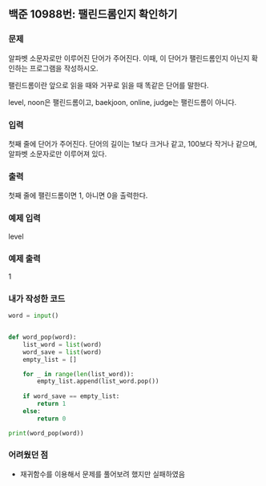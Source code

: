 ## 백준 10988번: 팰린드롬인지 확인하기
### 문제

알파벳 소문자로만 이루어진 단어가 주어진다. 이때, 이 단어가 팰린드롬인지 아닌지 확인하는 프로그램을 작성하시오.

팰린드롬이란 앞으로 읽을 때와 거꾸로 읽을 때 똑같은 단어를 말한다. 

level, noon은 팰린드롬이고, baekjoon, online, judge는 팰린드롬이 아니다.

### 입력

첫째 줄에 단어가 주어진다. 단어의 길이는 1보다 크거나 같고, 100보다 작거나 같으며, 알파벳 소문자로만 이루어져 있다.

### 출력

첫째 줄에 팰린드롬이면 1, 아니면 0을 출력한다.

### 예제 입력

level

### 예제 출력

1

### 내가 작성한 코드
```python
word = input()


def word_pop(word):
    list_word = list(word)
    word_save = list(word)
    empty_list = []

    for _ in range(len(list_word)):
        empty_list.append(list_word.pop())
       
    if word_save == empty_list:
        return 1
    else:
        return 0

print(word_pop(word))
```

### 어려웠던 점
- 재귀함수를 이용해서 문제를 풀어보려 했지만 실패하였음